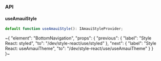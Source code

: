 

### API

#### useAmauiStyle

```ts
default function useAmauiStyle(): IAmauiStyleProvider;
```


~{
  "element": "BottomNavigation",
  "props": {
    "previous": {
      "label": "Style React: styled",
      "to": "/dev/style-react/use/styled"
    },
    "next": {
      "label": "Style React: useAmauiTheme",
      "to": "/dev/style-react/use/useAmauiTheme"
    }
  }
}~
